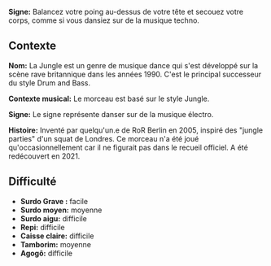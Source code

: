 **Signe:** Balancez votre poing au-dessus de votre tête et secouez votre corps,
comme si vous dansiez sur de la musique techno.

## Contexte

**Nom:** La Jungle est un genre de musique dance qui s'est développé sur la
scène rave britannique dans les années 1990. C'est le principal successeur du
style Drum and Bass.

**Contexte musical:** Le morceau est basé sur le style Jungle.

**Signe:** Le signe représente danser sur de la musique électro.

**Histoire:** Inventé par quelqu'un.e de RoR Berlin en 2005, inspiré des "jungle
parties" d'un squat de Londres. Ce morceau n'a été joué qu'occasionnellement car
il ne figurait pas dans le recueil officiel. A été redécouvert en 2021.

## Difficulté

* **Surdo Grave :** facile
* **Surdo moyen:** moyenne
* **Surdo aigu:** difficile
* **Repi:** difficile
* **Caisse claire:** difficile
* **Tamborim:** moyenne
* **Agogô:** difficile
